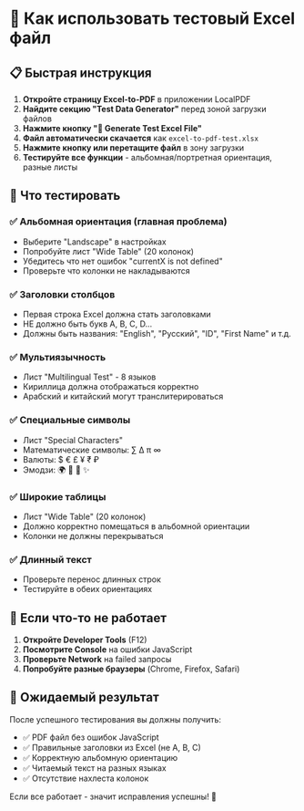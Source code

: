 # 🧪 Как использовать тестовый Excel файл

## 📋 Быстрая инструкция

1. **Откройте страницу Excel-to-PDF** в приложении LocalPDF
2. **Найдите секцию "Test Data Generator"** перед зоной загрузки файлов
3. **Нажмите кнопку "📁 Generate Test Excel File"**
4. **Файл автоматически скачается** как `excel-to-pdf-test.xlsx`
5. **Нажмите кнопку или перетащите файл** в зону загрузки
6. **Тестируйте все функции** - альбомная/портретная ориентация, разные листы

## 🎯 Что тестировать

### ✅ Альбомная ориентация (главная проблема)
- Выберите "Landscape" в настройках
- Попробуйте лист "Wide Table" (20 колонок)
- Убедитесь что нет ошибок "currentX is not defined"
- Проверьте что колонки не накладываются

### ✅ Заголовки столбцов
- Первая строка Excel должна стать заголовками
- НЕ должно быть букв A, B, C, D...
- Должны быть названия: "English", "Русский", "ID", "First Name" и т.д.

### ✅ Мультиязычность
- Лист "Multilingual Test" - 8 языков
- Кириллица должна отображаться корректно
- Арабский и китайский могут транслитерироваться

### ✅ Специальные символы
- Лист "Special Characters"
- Математические символы: ∑ ∆ π ∞
- Валюты: $ € £ ¥ ₹ ₽
- Эмодзи: 🌍 🚀 💎 ✨

### ✅ Широкие таблицы
- Лист "Wide Table" (20 колонок)
- Должно корректно помещаться в альбомной ориентации
- Колонки не должны перекрываться

### ✅ Длинный текст
- Проверьте перенос длинных строк
- Тестируйте в обеих ориентациях

## 🔧 Если что-то не работает

1. **Откройте Developer Tools** (F12)
2. **Посмотрите Console** на ошибки JavaScript
3. **Проверьте Network** на failed запросы
4. **Попробуйте разные браузеры** (Chrome, Firefox, Safari)

## 🎉 Ожидаемый результат

После успешного тестирования вы должны получить:
- ✅ PDF файл без ошибок JavaScript
- ✅ Правильные заголовки из Excel (не A, B, C)
- ✅ Корректную альбомную ориентацию
- ✅ Читаемый текст на разных языках
- ✅ Отсутствие нахлеста колонок

Если все работает - значит исправления успешны! 🚀
